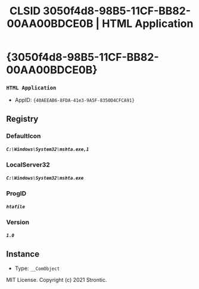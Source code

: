 ﻿---
title: "CLSID 3050f4d8-98B5-11CF-BB82-00AA00BDCE0B | HTML Application"
excerpt: What is COM-Object CLSID 3050f4d8-98B5-11CF-BB82-00AA00BDCE0B?
---

# {3050f4d8-98B5-11CF-BB82-00AA00BDCE0B}

### `HTML Application`
* AppID: `{40AEEAB6-8FDA-41e3-9A5F-8350D4CFCA91}`

## Registry


### DefaultIcon

##### `C:\Windows\System32\mshta.exe,1`

### LocalServer32

##### `C:\Windows\System32\mshta.exe`

### ProgID

##### `htafile`

### Version

##### `1.0`

## Instance

* Type: `__ComObject`

MIT License. Copyright (c) 2021 Strontic.


